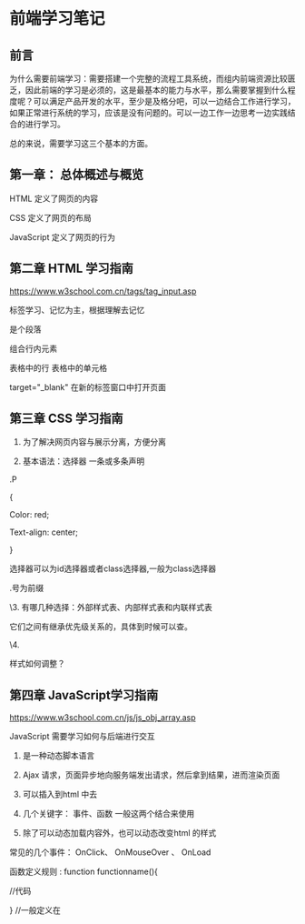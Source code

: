 # 前端学习笔记

 

## 前言

 

为什么需要前端学习：需要搭建一个完整的流程工具系统，而组内前端资源比较匮乏，因此前端的学习是必须的，这是最基本的能力与水平，那么需要掌握到什么程度呢？可以满足产品开发的水平，至少是及格分吧，可以一边结合工作进行学习，如果正常进行系统的学习，应该是没有问题的。可以一边工作一边思考一边实践结合的进行学习。

总的来说，需要学习这三个基本的方面。

 

## 第一章： 总体概述与概览

 

HTML 定义了网页的内容

CSS  定义了网页的布局

JavaScript 定义了网页的行为 

 

 

## 第二章  HTML 学习指南

https://www.w3school.com.cn/tags/tag_input.asp

 

标签学习、记忆为主，根据理解去记忆

<p> 是个段落

<span> 组合行内元素

<tr> 表格中的行

<td> 表格中的单元格

target="_blank" 在新的标签窗口中打开页面

 

 

 

## 第三章 CSS 学习指南

 

1. 为了解决网页内容与展示分离，方便分离

2. 基本语法：选择器 一条或多条声明

 

.P

{

  Color: red;

  Text-align: center;

}

 

选择器可以为id选择器或者class选择器,一般为class选择器

.号为前缀

 

\3.   有哪几种选择：外部样式表、内部样式表和内联样式表

它们之间有继承优先级关系的，具体到时候可以查。

\4.   

 

 

样式如何调整？

 



## 第四章 JavaScript学习指南

https://www.w3school.com.cn/js/js_obj_array.asp

JavaScript 需要学习如何与后端进行交互

1. 是一种动态脚本语言

2. Ajax 请求，页面异步地向服务端发出请求，然后拿到结果，进而渲染页面

3. 可以插入到html 中去

4. 几个关键字： 事件、函数 一般这两个结合来使用

5. 除了可以动态加载内容外，也可以动态改变html 的样式

 

常见的几个事件： OnClick、 OnMouseOver 、 OnLoad

函数定义规则 : function functionname(){

  //代码

}  //一般定义在<script>标签中去

 

下一步学习js如何写代码？

前期建议编码原则：先把业务伪代码写出来，然后再把语法写出来

目标：写一个半成品出来，个人简历信息页面用js写出来

目的：熟悉网页调试功能、常见的开发流程

 

## 第五章  渲染引擎学习指南

 

Velocity: https://www.jianshu.com/p/5913903324ff

https://blog.csdn.net/nengyu/article/details/6671904

 

 

1. 是一种模块渲染引擎，前后端分离的展现层

2. 它是一个容器，后端代码往容器里写数据，前端用特定的语法取数据并展示

3. $表明变量，每个编程动作开头都加#

4. 渲染引擎或者模版里面 配合html标签，进行展示

 Html https://www.w3school.com.cn/tags/tag_div.asp

5. Div 标签是一个块级标签

6. Span 行内元素

7. 渲染引擎配合angular进行编程

8. 渲染引擎也可以配合js进行编程

9. 需要了解各种html标签，比如表单， $nbsp等 

 把scrence.vm前端标签全部学习一遍，理解透彻些～

 

 

Javascipt 与 angular 有什么关系和区别？

 

 

## 第六章 AngularJS学习

https://www.runoob.com/angularjs/angularjs-scopes.html

https://www.w3cschool.cn/angularjs/

1. Anglular 绑定数据与展示的关系，也就是说数据改变，展示立马就会更新。通常与外部的js一起使用

 

2. \$scope是一个作用域对象，包含属性与方法，html与js的纽带，html直接使用其属性，不用$scope属性

 

3. ng-init 初始化应用程序数据

4. ele.select2 是什么意思？

 

Mustache语法

 

第七章 

 

 